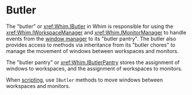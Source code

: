 # Butler

The "butler" or <xref:Whim.IButler> in Whim is responsible for using the <xref:Whim.IWorkspaceManager> and <xref:Whim.IMonitorManager> to handle events from the [window manager](window-manager.md) to its "butler pantry". The butler also provides access to methods via inheritance from its "butler chores" to manage the movement of windows between workspaces and monitors.

The "butler pantry" or <xref:Whim.IButlerPantry> stores the assignment of windows to workspaces, and the assignment of workspaces to monitors.

When [scripting](../scripting.md), use `IButler` methods to move windows between workspaces and monitors.
